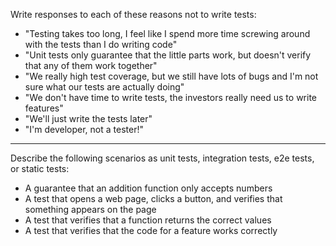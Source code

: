 Write responses to each of these reasons not to write tests:

* "Testing takes too long, I feel like I spend more time screwing around with the tests than I do writing code"
* "Unit tests only guarantee that the little parts work, but doesn't verify that any of them work together"
* "We really high test coverage, but we still have lots of bugs and I'm not sure what our tests are actually doing"
* "We don't have time to write tests, the investors really need us to write features"
* "We'll just write the tests later"
* "I'm developer, not a tester!"

---

Describe the following scenarios as unit tests, integration tests, e2e tests, or static tests:

* A guarantee that an addition function only accepts numbers
* A test that opens a web page, clicks a button, and verifies that something appears on the page
* A test that verifies that a function returns the correct values
* A test that verifies that the code for a feature works correctly

